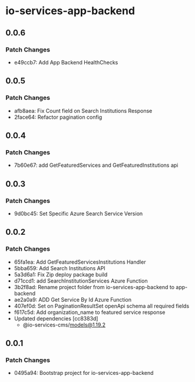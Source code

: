 # io-services-app-backend

## 0.0.6

### Patch Changes

- e49ccb7: Add App Backend HealthChecks

## 0.0.5

### Patch Changes

- afb8aea: Fix Count field on Search Institutions Response
- 2face64: Refactor pagination config

## 0.0.4

### Patch Changes

- 7b60e67: add GetFeaturedServices and GetFeaturedInstitutions api

## 0.0.3

### Patch Changes

- 9d0bc45: Set Specific Azure Search Service Version

## 0.0.2

### Patch Changes

- 65fa1ea: Add GetFeaturedServicesInstitutions Handler
- 5bba659: Add Search Institutions API
- 5a3d6a1: Fix Zip deploy package build
- d71ccd1: add SearchInstitutionServices Azure Function
- 3b2f8ad: Rename project folder from io-services-app-backend to app-backend
- ae2a0a9: ADD Get Service By Id Azure Function
- 407ef0d: Set on PaginationResultSet openApi schema all required fields
- f617c5d: Add organization_name to featured service response
- Updated dependencies [cc8383d]
  - @io-services-cms/models@1.19.2

## 0.0.1

### Patch Changes

- 0495a94: Bootstrap project for io-services-app-backend
